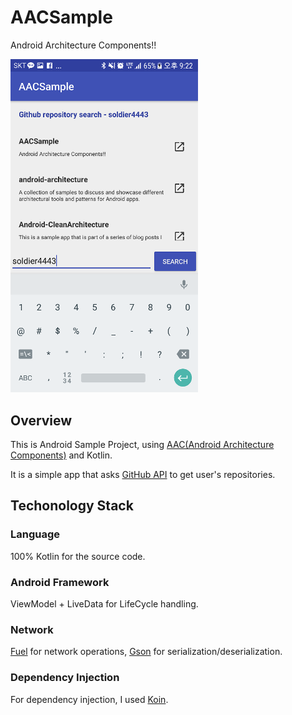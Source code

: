# AACSample
Android Architecture Components!!

<img src="/art/capture.png" width="300" />

## Overview

This is Android Sample Project, 
using [AAC(Android Architecture Components)](https://developer.android.com/topic/libraries/architecture/) and Kotlin.

It is a simple app that asks [GitHub API](https://developer.github.m/v3/) to get user's repositories.

## Techonology Stack

### Language

100% Kotlin for the source code.

### Android Framework

ViewModel + LiveData for LifeCycle handling.

### Network

[Fuel](https://github.com/kittinunf/Fuel) for network operations,
[Gson](https://github.com/google/gson) for serialization/deserialization.

### Dependency Injection

For dependency injection, I used [Koin](https://github.com/InsertKoinIO/koin).
